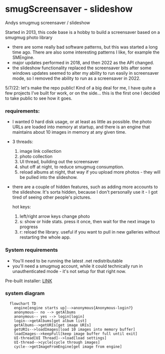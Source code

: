 # smugScreensaver - slideshow
Andys smugmug screensaver / slideshow

Started in 2013, this code base is a hobby to build a screensaver based on a smugmug photo library
- there are some really bad software patterns, but this was started a long time ago.  There are also some interesting patterns I like, for example the SMEngine.
- major updates performed in 2018, and then 2022 as the API changed.
- the slideshow functionality replaced the screensaver bits after some windows updates seemed to alter my ability to run easily in screensaver mode, so I removed the ability to run as a screensaver in 2022.  

5/7/22:  let's make the repo public! Kind of a big deal for me, I have quite a few projects I've built for work, or on the side... this is the first one I decided to take public to see how it goes.

### requirements:
- I wanted 0 hard disk usage, or at least as little as possible.  the photo URLs are loaded into memory at startup, and there is an engine that maintains about 10 images in memory at any given time.
- 3 threads:
  1. image link collection
  2. photo collection
  3. UI thread, building out the screensaver
  4. shut off at night, to reduce smugmug consumption.  
  5. reload albums at night, that way if you upload more photos - they will be pulled into the slideshow.
- there are a couple of hidden features, such as adding more accounts to the slideshow.  It's sorta hidden, because I don't personally use it - I got tired of seeing other people's pictures.

  hot keys:
  1. left/right arrow keys change photo
  2. s:  show or hide stats.  press it once, then wait for the next image to progress
  3. r:  reload the library.  useful if you want to pull in new galleries without restarting the whole app.

### System requirements
- You'll need to be running the latest .net redistributable
- you'll need a smugmug account, while it could technically run in unauthenticated mode - it's not setup for that right now.

Pre-built installer: [LINK](https://github.com/wholeCan/smugScreensaver/blob/daed0bd67bf42ccb56c56187d5706fafb4d62440/nsisInstaller/andysScreensaverInstaller_small.exe)

### system diagram
```mermaid
  flowchart TD
    engine[engine starts up]-->anonymous{Anonymous-login?}
    anonymous-- no --> getAlbums
    anonymous-- yes --> login[login]
    login-->getAlbums[get album list]
    getAlbums-->getURIs[get image URIs]
    getURIs-->loadImages[load 10 images into memory buffer]
    loadImages-->keepFull[keep image buffer full until exit]
    UI-thread[UI Thread]-->load[load settings]
    UI-thread-->cycle[cycle through images]
    cycle-->getImageFromEngine[get image from engine]
```

